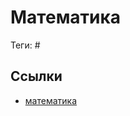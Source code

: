 # Математика

Теги: #

## Ссылки

* [математика](https://ru.wikipedia.org/wiki/%D0%9C%D0%B0%D1%82%D0%B5%D0%BC%D0%B0%D1%82%D0%B8%D0%BA%D0%B0 "Математика")
